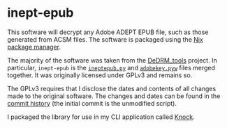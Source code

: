 # inept-epub

This software will decrypt any Adobe ADEPT EPUB file, such as those generated from ACSM files. The software is packaged using the [Nix package manager](https://en.m.wikipedia.org/wiki/Nix_package_manager).

The majority of the software was taken from the [DeDRM_tools](https://github.com/apprenticeharper/DeDRM_tools) project. In particular, `inept-epub` is the [`ineptepub.py`](https://github.com/apprenticeharper/DeDRM_tools/blob/master/DeDRM_plugin/ineptepub.py) and [`adobekey.pyw`](https://github.com/apprenticeharper/DeDRM_tools/blob/master/Other_Tools/DRM_Key_Scripts/Adobe_Digital_Editions/adobekey.pyw) files merged together. It was originally licensed under GPLv3 and remains so.

The GPLv3 requires that I disclose the dates and contents of all changes made to the original software. The changes and dates can be found in the [commit history](https://github.com/BentonEdmondson/inept-epub/commits/main) (the initial commit is the unmodified script).

I packaged the library for use in my CLI application called [Knock](https://github.com/BentonEdmondson/knock).